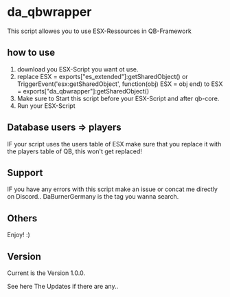 # da_qbwrapper
This script allowes you to use ESX-Ressources in QB-Framework

## how to use
1. download you ESX-Script you want ot use.
2. replace ESX = exports["es_extended"]:getSharedObject() or TriggerEvent('esx:getSharedObject', function(obj) ESX = obj end) to ESX = exports["da_qbwrapper"]:getSharedObject()
3. Make sure to Start this script before your ESX-Script and after qb-core.
4. Run your ESX-Script

## Database users => players
IF your script uses the users table of ESX make sure that you replace it with the players table of QB, this won't get replaced!

## Support
IF you have any errors with this script make an issue or concat me directly on Discord.. DaBurnerGermany is the tag you wanna search.

## Others
Enjoy! :)

## Version
Current is the Version 1.0.0.

See here The Updates if there are any..
